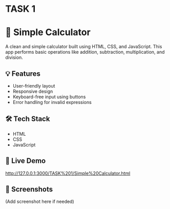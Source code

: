 # TASK 1

# 🔢 Simple Calculator

A clean and simple calculator built using HTML, CSS, and JavaScript. This app performs basic operations like addition, subtraction, multiplication, and division.

## 💡 Features
- User-friendly layout
- Responsive design
- Keyboard-free input using buttons
- Error handling for invalid expressions

## 🛠️ Tech Stack
- HTML
- CSS
- JavaScript

## 🚀 Live Demo
http://127.0.0.1:3000/TASK%201/Simple%20Calculator.html

## 📸 Screenshots
(Add screenshot here if needed)


